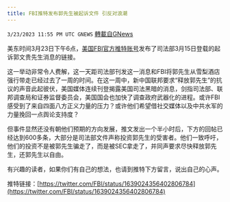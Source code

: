 ```yaml
---
title: FBI推特发布郭先生被起诉文件 引反对浪潮
---
```

`3/23/2023 11:55 PM UTC GNEWS` [轉載自GNews](https://gnews.org/articles/1040794)

美东时间3月23日下午6点，[美国FBI官方推特账号](https://twitter.com/FBI/status/1639024356402806784)发布了司法部3月15日登载的起诉郭文贵先生消息的链接。

这一举动非常令人费解，这一天距司法部刊发这一消息和FBI将郭先生从雪梨酒店强行带走已经过去了一周的时间。在这一周中，新中国联邦要求“释放郭先生”的抗议的声音此起彼伏，美国媒体连续刊登揭露美国司法黑暗的消息，剑指司法部、联邦调查局和证券监督委员会，美国国会也加快了调查政府武器化的进程。或许FBI感受到了来自四面八方正义力量的压力？或许他们希望借社交媒体以及中共水军的力量挽回一点舆论支持度？

但事件显然还没有朝他们预期的方向发展，推文发出一个半小时后，下方的回帖已经达到600多条，大部分是司法部文件声称投资郭先生的受害者。他们一致呼吁，他们的投资不是被郭先生骗走了，而是被SEC拿走了，并同声要求尽快释放郭先生，还郭先生以自由。

有兴趣的读者，如果你们有自己的想法，也请到推特下方留言，说出自己的心声。

推特链接：[https://twitter.com/FBI/status/1639024356402806784](https://twitter.com/FBI/status/1639024356402806784)
